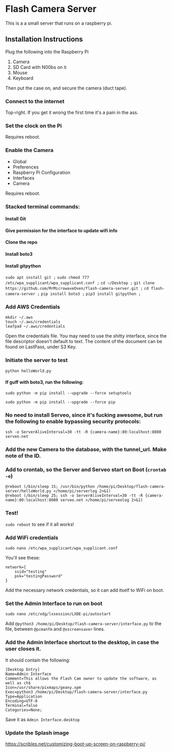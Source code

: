 # Flash Camera Server

This is a a small server that runs on a raspberry pi.

## Installation Instructions

Plug the following into the Raspberry Pi

1. Camera
2. SD Card with N00bs on it
3. Mouse
4. Keyboard

Then put the case on, and secure the camera (duct tape).

### Connect to the internet

Top-right.  If you get it wrong the first time it's a pain in the ass.

### Set the clock on the Pi

Requires reboot.

### Enable the Camera

* Global
* Preferences
* Raspberry Pi Configuration
* Interfaces
* Camera

Requires reboot.

### Stacked terminal commands:
#### Install Git
#### Give permission for the interface to update wifi info
#### Clone the repo
#### Install boto3
#### Install gitpython

`sudo apt install git ;`
`sudo chmod 777 /etc/wpa_supplicant/wpa_supplicant.conf ;`
`cd ~/Desktop ;`
`git clone https://github.com/MrMicrowaveOven/flash-camera-server.git ;`
`cd flash-camera-server ;`
`pip install boto3 ;`
`pip3 install gitpython ;`

### Add AWS Credentials
```
mkdir ~/.aws
touch ~/.aws/credentials
leafpad ~/.aws/credentials
```

Open the credentials file.  You may need to use the shitty interface, since the file descriptor doesn't default to text.  The content of the document can be found on LastPass, under S3 Key.

### Initiate the server to test

`python helloWorld.py`

#### If guff with boto3, run the following:

`sudo python -m pip install --upgrade --force setuptools`

`sudo python -m pip install --upgrade --force pip`

### No need to install Serveo, since it's fucking awesome, but run the following to enable bypassing security protocols:

`ssh -o ServerAliveInterval=30 -tt -R {camera-name}:80:localhost:8080 serveo.net`

### Add the new Camera to the database, with the tunnel_url.  Make note of the ID.

### Add to crontab, so the Server and Serveo start on Boot (`crontab -e`)

```
@reboot (/bin/sleep 15; /usr/bin/python /home/pi/Desktop/flash-camera-server/helloWorld.py >/home/pi/serverlog 2>&1)
@reboot (/bin/sleep 25; ssh -o ServerAliveInterval=30 -tt -R {camera-name}:80:localhost:8080 serveo.net >/home/pi/serveolog 2>&1)
```

### Test!

`sudo reboot` to see if it all works!

### Add WiFi credentials

`sudo nano /etc/wpa_supplicant/wpa_supplicant.conf`

You'll see these:

```
network={
    ssid="testing"
    psk="testingPassword"
}
```

Add the necessary network credentials, so it can add itself to WiFi on boot.

### Set the Admin Interface to run on boot

`sudo nano /etc/xdg/lxsession/LXDE-pi/autostart`

Add `@python3 /home/pi/Desktop/flash-camera-server/interface.py` to the file, between `@pcmanfm` and `@xscreensaver` lines.

### Add the Admin Interface shortcut to the desktop, in case the user closes it.

It should contain the following:

```
[Desktop Entry]
Name=Admin Interface
Comment=This allows the Flash Cam owner to update the software, as well as ch$
Icon=/usr/share/pixmaps/geany.xpm
Exec=python3 /home/pi/Desktop/flash-camera-server/interface.py
Type=Application
Encoding=UTF-8
Terminal=false
Categories=None;
```

Save it as `Admin Interface.desktop`

### Update the Splash image

<!-- Change `/usr/share/plymouth/themes/pix/splash.png` to this image: https://benjs-bucket.s3-us-west-1.amazonaws.com/camera_splash.jpeg

May need to use `sudo mv`. -->

https://scribles.net/customizing-boot-up-screen-on-raspberry-pi/
